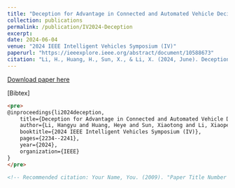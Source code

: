 ```yaml
---
title: "Deception for Advantage in Connected and Automated Vehicle Decision-Making Games"
collection: publications
permalink: /publication/IV2024-Deception
excerpt:
date: 2024-06-04
venue: "2024 IEEE Intelligent Vehicles Symposium (IV)"
paperurl: "https://ieeexplore.ieee.org/abstract/document/10588673"
citation: "Li, H., Huang, H., Sun, X., & Li, X. (2024, June). Deception for Advantage in Connected and Automated Vehicle Decision-Making Games. In 2024 IEEE Intelligent Vehicles Symposium (IV) (pp. 2234-2241). IEEE."
---
```

<!-- This paper is about the number 1. The number 2 is left for future work. -->

[Download paper here](https://hangyu-li.github.io/files/IV2024-Deception.pdf)

\[Bibtex\]  
```md
<pre>
@inproceedings{li2024deception,
    title={Deception for Advantage in Connected and Automated Vehicle Decision-Making Games},
    author={Li, Hangyu and Huang, Heye and Sun, Xiaotong and Li, Xiaopeng},
    booktitle={2024 IEEE Intelligent Vehicles Symposium (IV)},
    pages={2234--2241},
    year={2024},
    organization={IEEE}
}
</pre>

<!-- Recommended citation: Your Name, You. (2009). "Paper Title Number 1." <i>Journal 1</i>. 1(1). -->